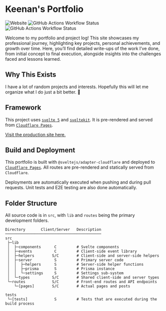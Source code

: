 # Keenan's Portfolio
![Website](https://img.shields.io/website?url=https%3A%2F%2Fkeenannicholson.com%2F) ![GitHub Actions Workflow Status](https://img.shields.io/github/actions/workflow/status/knicholson32/portfolio/unit-tests.yml?branch=main&label=main)
 ![GitHub Actions Workflow Status](https://img.shields.io/github/actions/workflow/status/knicholson32/portfolio/unit-tests.yml?branch=development&label=dev)


Welcome to my portfolio and project log! This site showcases my professional journey, highlighting key projects, personal achievements, and growth over time. Here, you’ll find detailed write-ups of the work I’ve done, from initial concept to final execution, alongside insights into the challenges faced and lessons learned.

## Why This Exists
I have a lot of random projects and interests. Hopefully this will let me organize what I do just a bit better. 🚀

## Framework
This project uses [`svelte 5`](https://svelte.dev/docs/svelte/overview) and [`sveltekit`](https://svelte.dev/docs/kit/introduction). It is pre-rendered and served from [`Cloudflare Pages`](https://pages.cloudflare.com/).

[Visit the production site here.](https://www.keenannicholson.com)

## Build and Deployment
This portfolio is built with `@sveltejs/adapter-cloudflare` and deployed to [`Cloudflare Pages`](https://pages.cloudflare.com/). All routes are pre-rendered and statically served from `Cloudflare`.

Deployments are automatically executed when pushing and during pull requests. Unit tests and E2E testing are also done automatically.

## Folder Structure
All source code is in `src`, with `lib` and `routes` being the primary development folders.

```shell
Directory       Client/Server   Description
───────────────────────────────────────────
src
 ├─lib
 │  ├─components      C         # Svelte components
 │  ├─events          C         # Client-side event library
 │  ├─helpers        S/C        # Client-side and server-side helpers
 │  ├─server          S         # Primary server code
 │  │  ├─helpers      S         # Server-side helper functions
 │  │  ├─prisma       S         # Prisma instance
 │  │  └─settings     S         # Settings sub-system
 │  └─types          S/C        # Shared client-side and server types
 └─routes            S/C        # Front-end routes and API endpoints
    └─[pages]        S/C        # Actual pages and posts

tests
 └─[tests]            S         # Tests that are executed during the build process
```
